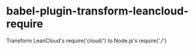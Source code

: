 # babel-plugin-transform-leancloud-require
Transform LeanCloud's require('cloud/') to Node.js's require('./')
